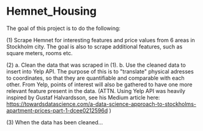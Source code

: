 # Hemnet_Housing
The goal of this project is to do the following:

(1) Scrape Hemnet for interesting features and price values from 6 areas in Stockholm city. The goal is also to scrape additional features, such as square meters, rooms etc. 

(2) 
a. Clean the data that was scraped in (1).
b. Use the cleaned data to insert into Yelp API. The purpose of this is to "translate" physical adresses to coordinates, so that they are quantifiable and comparable with each other. From Yelp, points of interest will also be gathered to have one more relevant feature present in the data. (ATTN. Using Yelp API was heavily inspired by Gustaf Halvardsson, see his Medium article here: https://towardsdatascience.com/a-data-science-approach-to-stockholms-apartment-prices-part-1-dcee0212596d )

(3) When the data has been cleaned...
